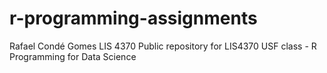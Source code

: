 # r-programming-assignments

Rafael Condé Gomes
LIS 4370
Public repository for LIS4370 USF class - R Programming for Data Science
